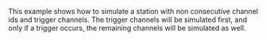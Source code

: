 This example shows how to simulate a station with non consecutive channel ids and trigger channels. The trigger channels will be simulated first, and only if a trigger occurs, the remaining channels will be simulated as well.